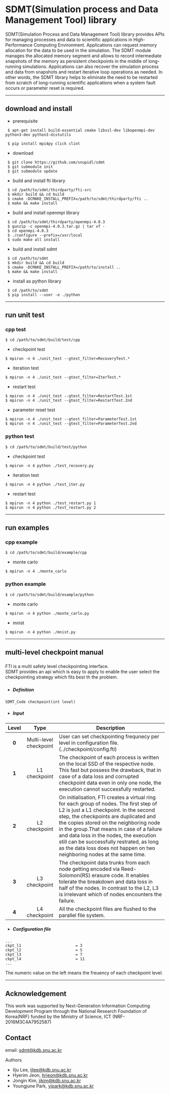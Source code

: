 # SDMT(Simulation process and Data Management Tool) library

SDMT(Simulation Process and Data Management Tool) library provides APIs
for managing processes and data to scientific applications in
High-Performance Computing Environment. Applications can request memory
allocation for the data to be used in the simulation. The SDMT module
manages the allocated memory segment and allows to record intermediate
snapshots of the memory as persistent checkpoints in the middle of
long-running simulations. Applications can also recover the simulation
process and data from snapshots and restart iterative loop operations
as needed. In other words, the SDMT library helps to eliminate the need
to be restarted from scratch of long-running scientific applications
when a system fault occurs or parameter reset is required.

---

## download and install
* prerequisite
```
 $ apt-get install build-essential cmake libssl-dev libopenmpi-dev python3-dev python3-distutils
```
```
 $ pip install mpi4py click clint
```

* download
```
 $ git clone https://github.com/snupidl/sdmt
 $ git submodule init
 $ git submodule update
```

* build and install fti library
```
 $ cd /path/to/sdmt/thirdparty/fti-src
 $ mkdir build && cd build
 $ cmake -DCMAKE_INSTALL_PREFIX=/path/to/sdmt/thirdparty/fti ..
 $ make && make install
```

* build and install openmpi library
```
 $ cd /path/to/sdmt/thirdparty/openmpi-4.0.3
 $ gunzip -c openmpi-4.0.3.tar.gz | tar xf -
 $ cd openmpi-4.0.3
 $ ./configure --prefix=/usr/local
 $ sudo make all install
```

* build and install sdmt
```
 $ cd /path/to/sdmt
 $ mkdir build && cd build
 $ cmake -DCMAKE_INSTALL_PREFIX=/path/to/install ..
 $ make && make install
```

* install as python library
```
 $ cd /path/to/sdmt
 $ pip install --user -e ./python
```
 
---

## run unit test
### cpp test
```
$ cd /path/to/sdmt/build/test/cpp
```
  - checkpoint test
  ```
  $ mpirun -n 4 ./unit_test --gtest_filter=RecoveryTest.*
  ```

  - iteration test
  ```
  $ mpirun -n 4 ./unit_test --gtest_filter=IterTest.*
  ```

  - restart test
  ```
  $ mpirun -n 4 ./unit_test --gtest_filter=RestartTest.1st
  $ mpirun -n 4 ./unit_test --gtest_filter=RestartTest.2nd
  ```

  - parameter reset test
  ```
  $ mpirun -n 4 ./unit_test --gtest_filter=ParameterTest.1st
  $ mpirun -n 4 ./unit_test --gtest_filter=ParameterTest.2nd
  ```

### python test
```
$ cd /path/to/sdmt/build/test/python
```
  - checkpoint test
  ```
  $ mpirun -n 4 python ./test_recovery.py
  ```
  - iteration test
  ```
  $ mpirun -n 4 python ./test_iter.py
  ```
  - restart test
  ```
  $ mpirun -n 4 python ./test_restart.py 1
  $ mpirun -n 4 python ./test_restart.py 2
  ```
---

## run examples
###  cpp example
```
$ cd /path/to/sdmt/build/example/cpp
```
  - monte carlo
  ```
  $ mpirun -n 4 ./monte_carlo
  ```
### python example
```
$ cd /path/to/sdmt/build/example/python
```
  - monte carlo
  ```
  $ mpirun -n 4 python ./monte_carlo.py
  ```
  - mnist
  ```
  $ mpirun -n 4 python ./mnist.py
  ```
  ---


## multi-level checkpoint manual
###   
FTI is a multi safety level checkpointing interface.  
SDMT provides an api which is easy to apply to enable the user select the checkpointing strategy which fits best th the problem.
###  
- ##### Definition

```
SDMT_Code checkpoint(int level)
```
- ##### Input

|  <center>Level</center> |  <center>Type</center> |  <center>Description</center> |
|:--------:|:--------:|:--------|
|**0** | <center>Multi-level checkpoint</center> |User can set checkpointing frequnecy per level in configuration file. (../checkpoint/config.fti) |
|**1** | <center>L1 checkpoint</center> |The checkpoint of each process is written on the local SSD of the respective node. This fast but possess the drawback, that in case of a data loss and corrupted checkpoint data even in only one node, the execution cannot successfully restarted.|
|**2** | <center>L2 checkpoint</center> |On initialisation, FTI creates a virtual ring for each group of nodes. The first step of L2 is just a L1 checkpoint. In the second step, the checkpoints are duplicated and the copies stored on the neighboring node in the group.That means in case of a failure and data loss in the nodes, the execution still can be successfully restrated, as long as the data loss does not happen on two neighboring nodes at the same time.|
|**3** | <center>L3 checkpoint</center> |The checkpoint data trunks from each node getting encoded via Reed-Solomon(RS) erasure code. It enables tolerate the breakdown and data loss in half of the nodes. In contrast to the L2, L3 is irrelevant which of nodes encounters the failure.|
|**4** | <center>L4 checkpoint</center> |All the checkpoint files are flushed to the parallel file system.|


- ##### Configuration file
```
...
ckpt_l1                        = 3
ckpt_l2                        = 5
ckpt_l3                        = 7
ckpt_l4                        = 11
...
```
The numeric value on the left means the freuency of each checkpoint level.


---
## Acknowledgement
This work was supported by Next-Generation Information Computing Development Program through
the National Research Foundation of Korea(NRF) funded by the Ministry of Science, ICT (NRF-2016M3C4A7952587)

## Contact
email: sdmt@kdb.snu.ac.kr

Authors
- Ilju Lee, ijlee@kdb.snu.ac.kr
- Hyerim Jeon, hrjeon@kdb.snu.ac.kr
- Jongin Kim, jikim@kdb.snu.ac.kr
- Youngjune Park, yjpark@kdb.snu.ac.kr
